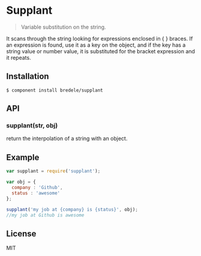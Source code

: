Supplant
=============

  > Variable substitution on the string.

It scans through the string looking for expressions enclosed in { } braces. If an expression is found, use it as a key on the object, and if the key has a string value or number value, it is substituted for the bracket expression and it repeats.

## Installation

    $ component install bredele/supplant

## API

### supplant(str, obj)

  return the interpolation of a string with an object.

## Example
```js
var supplant = require('supplant');

var obj = {
  company : 'Github',
  status : 'awesome'
};

supplant('my job at {company} is {status}', obj);
//my job at Github is awesome
```

## License

  MIT
